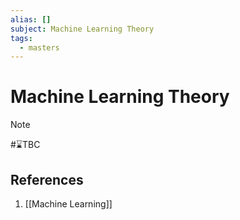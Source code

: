 ```yaml
---
alias: []
subject: Machine Learning Theory
tags:
  - masters
---
```

# Machine Learning Theory

>[!note]
> #⌛TBC 

## References
1. [[Machine Learning]]